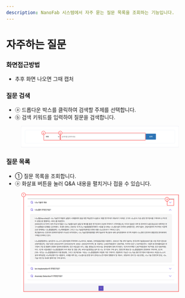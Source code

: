 ```yaml
---
description: NanoFab 시스템에서 자주 묻는 질문 목록을 조회하는 기능입니다.
---
```


# 자주하는 질문

### 화면접근방법

* 추후 화면 나오면 그때 캡처

### 질문 검색

* ⓐ 드롭다운 박스를 클릭하여 검색할 주제를 선택합니다.
* ⓑ 검색 키워드를 입력하여 질문을 검색합니다.

<figure><img src="../.gitbook/assets/image (2) (1) (1).png" alt=""><figcaption></figcaption></figure>

### 질문 목록

* ① 질문 목록을 조회합니다.&#x20;
* ⓐ 화살표 버튼을 눌러 Q\&A 내용을 펼치거나 접을 수 있습니다.

<figure><img src="../.gitbook/assets/image.png" alt=""><figcaption></figcaption></figure>
